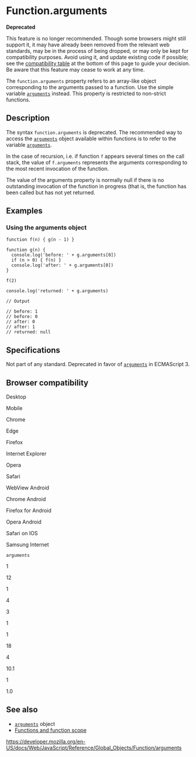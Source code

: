 Function.arguments
==================

**Deprecated**

This feature is no longer recommended. Though some browsers might still support it, it may have already been removed from the relevant web standards, may be in the process of being dropped, or may only be kept for compatibility purposes. Avoid using it, and update existing code if possible; see the [compatibility table](#browser_compatibility) at the bottom of this page to guide your decision. Be aware that this feature may cease to work at any time.

The `function.arguments` property refers to an array-like object corresponding to the arguments passed to a function. Use the simple variable [`arguments`](../../functions/arguments) instead. This property is restricted to non-strict functions.

Description
-----------

The syntax `function.arguments` is deprecated. The recommended way to access the [`arguments`](../../functions/arguments) object available within functions is to refer to the variable [`arguments`](../../functions/arguments).

In the case of recursion, i.e. if function `f` appears several times on the call stack, the value of `f.arguments` represents the arguments corresponding to the most recent invocation of the function.

The value of the arguments property is normally null if there is no outstanding invocation of the function in progress (that is, the function has been called but has not yet returned.

Examples
--------

### Using the arguments object

    function f(n) { g(n - 1) }

    function g(n) {
      console.log('before: ' + g.arguments[0])
      if (n > 0) { f(n) }
      console.log('after: ' + g.arguments[0])
    }

    f(2)

    console.log('returned: ' + g.arguments)

    // Output

    // before: 1
    // before: 0
    // after: 0
    // after: 1
    // returned: null

Specifications
--------------

<span class="pl-s">Not part of any standard.</span> Deprecated in favor of [`arguments`](../../functions/arguments) in ECMAScript 3.

Browser compatibility
---------------------

Desktop

Mobile

Chrome

Edge

Firefox

Internet Explorer

Opera

Safari

WebView Android

Chrome Android

Firefox for Android

Opera Android

Safari on IOS

Samsung Internet

`arguments`

1

12

1

4

3

1

1

18

4

10.1

1

1.0

See also
--------

-   [`arguments`](../../functions/arguments) object
-   [Functions and function scope](../../functions)

<a href="https://developer.mozilla.org/en-US/docs/Web/JavaScript/Reference/Global_Objects/Function/arguments" class="_attribution-link">https://developer.mozilla.org/en-US/docs/Web/JavaScript/Reference/Global_Objects/Function/arguments</a>
